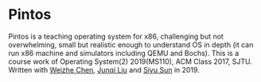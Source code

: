# Pintos
Pintos is a teaching operating system for x86, challenging but not overwhelming, small but realistic enough to understand OS in depth (it can run x86 machine and simulators including QEMU and Bochs). 
This is a course work of Operating System(2) 2019(MS110), ACM Class 2017, SJTU. Written with [Weizhe Chen](https://github.com/laonahongchen), [Junqi Liu](https://github.com/furljq) and [Siyu Sun](https://github.com/suniyu) in 2019.
